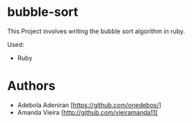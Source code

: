 # bubble-sort
This Project involves writing the bubble sort algorithm in ruby.

Used:
- Ruby

# Authors
- Adebola Adeniran  [https://github.com/onedebos/]
- Amanda Vieira [http://github.com/vieiramanda11]



